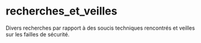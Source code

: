 # recherches_et_veilles
Divers recherches par rapport à des soucis techniques rencontrés et veilles sur les failles de sécurité.
